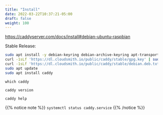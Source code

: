 ```yaml
---
title: "Install"
date: 2022-03-22T10:37:21-05:00
draft: false
weight: 100
---
```


https://caddyserver.com/docs/install#debian-ubuntu-raspbian

Stable Release:

```bash
sudo apt install -y debian-keyring debian-archive-keyring apt-transport-https
curl -1sLf 'https://dl.cloudsmith.io/public/caddy/stable/gpg.key' | sudo tee /etc/apt/trusted.gpg.d/caddy-stable.asc
curl -1sLf 'https://dl.cloudsmith.io/public/caddy/stable/debian.deb.txt' | sudo tee /etc/apt/sources.list.d/caddy-stable.list
sudo apt update
sudo apt install caddy
```

`which caddy`

`caddy version`

`caddy help`

{{% notice note %}}
`systemctl status caddy.service`
{{% /notice %}}
